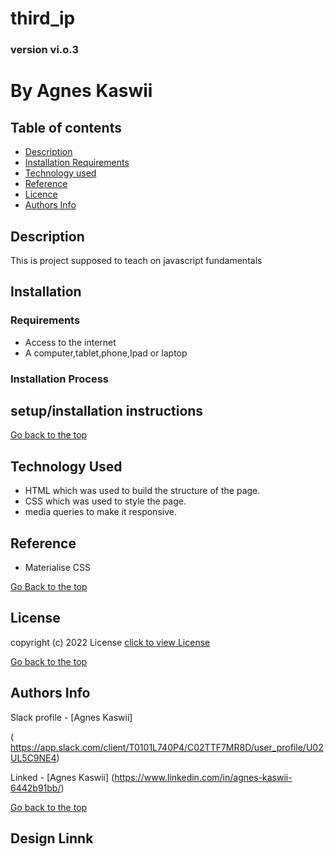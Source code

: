  # third_ip

### version vi.o.3

# By Agnes Kaswii
## Table of contents

+ [Description](#description)
+ [Installation Requirements](#installation)
+ [Technology used](#technology-used)
+ [Reference](#reference)
+ [Licence](#license)
+ [Authors Info](#author-Info)

## Description
<p>This is  project supposed to teach on javascript fundamentals</p>

## Installation

### Requirements
* Access to the internet
* A computer,tablet,phone,Ipad or laptop

### Installation Process

## setup/installation instructions
 [Go back to the top]( #third_ip)

 ## Technology Used
 * HTML which was used to build the structure of the page.
 * CSS  which was used to style the page.
 * media queries to make it responsive.

 ## Reference
  * Materialise CSS

  [Go Back to the top]( #third_ip)

  ## License
   copyright (c) 2022 License [click to view License](lICENSE)

   [Go back to the top](#third_ip)

   ## Authors Info

   Slack profile - [Agnes Kaswii]

  ( https://app.slack.com/client/T0101L740P4/C02TTF7MR8D/user_profile/U02UL5C9NE4)

  Linked - [Agnes Kaswii]
  (https://www.linkedin.com/in/agnes-kaswii-6442b91bb/)

  [Go back to the top](#third_ip)

  ## Design Linnk
  